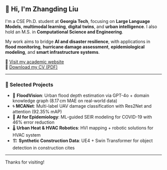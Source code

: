 ## 👋 Hi, I'm Zhangding Liu

I'm a CSE Ph.D. student at **Georgia Tech**, focusing on **Large Language Models**, **multimodal learning**, **digital twins**, and **urban intelligence**. I also hold an M.S. in **Computational Science and Engineering**.

My work aims to bridge **AI and disaster resilience**, with applications in **flood monitoring**, **hurricane damage assessment**, **epidemiological modeling**, and **smart infrastructure systems**.

🔗 [Visit my academic website](https://zhangdingliu.github.io/)  
📄 [Download my CV (PDF)](https://zhangdingliu.github.io/assets/ZhangdingLiu_CV.pdf)

---

### 🔬 Selected Projects

- 🌊 **FloodVision**: Urban flood depth estimation via GPT-4o + domain knowledge graph (8.17 cm MAE on real-world data)  
- 🌀 **MCANet**: Multi-label UAV damage classification with Res2Net and attention (92.35% mAP)  
- 🏥 **AI for Epidemiology**: ML-guided SEIR modeling for COVID-19 with 46% error reduction  
- 🌡 **Urban Heat & HVAC Robotics**: HVI mapping + robotic solutions for HVAC system  
- 🏗 **Synthetic Construction Data**: UE4 + Swin Transformer for object detection in construction cites

---

Thanks for visiting!
